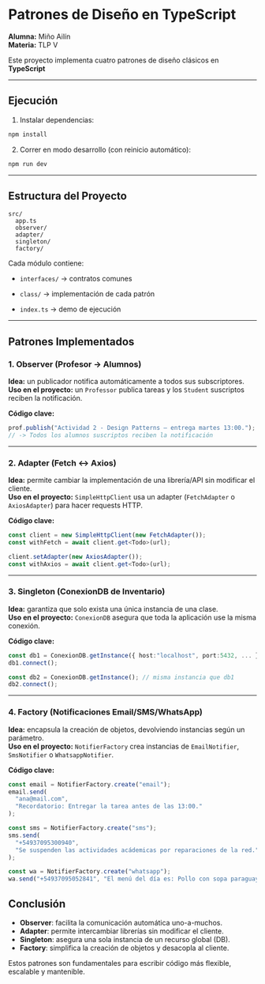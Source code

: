 # Patrones de Diseño en TypeScript

**Alumna:** Miño Ailín\
**Materia:** TLP V

Este proyecto implementa cuatro patrones de diseño clásicos en **TypeScript**

---

## Ejecución

1.  Instalar dependencias:

```bash
npm install
```

2.  Correr en modo desarrollo (con reinicio automático):

```bash
npm run dev
```

---

## Estructura del Proyecto

    src/
      app.ts
      observer/
      adapter/
      singleton/
      factory/

Cada módulo contiene:

- `interfaces/` → contratos comunes

- `class/` → implementación de cada patrón
- `index.ts` → demo de ejecución

---

## Patrones Implementados

### 1. Observer (Profesor → Alumnos)

**Idea:** un publicador notifica automáticamente a todos sus
subscriptores.\
**Uso en el proyecto:** un `Professor` publica tareas y los `Student`
suscriptos reciben la notificación.

**Código clave:**

```ts
prof.publish("Actividad 2 - Design Patterns — entrega martes 13:00.");
// -> Todos los alumnos suscriptos reciben la notificación
```

---

### 2. Adapter (Fetch ↔ Axios)

**Idea:** permite cambiar la implementación de una librería/API sin
modificar el cliente.\
**Uso en el proyecto:** `SimpleHttpClient` usa un adapter
(`FetchAdapter` o `AxiosAdapter`) para hacer requests HTTP.

**Código clave:**

```ts
const client = new SimpleHttpClient(new FetchAdapter());
const withFetch = await client.get<Todo>(url);

client.setAdapter(new AxiosAdapter());
const withAxios = await client.get<Todo>(url);
```

---

### 3. Singleton (ConexionDB de Inventario)

**Idea:** garantiza que solo exista una única instancia de una clase.\
**Uso en el proyecto:** `ConexionDB` asegura que toda la aplicación use
la misma conexión.

**Código clave:**

```ts
const db1 = ConexionDB.getInstance({ host:"localhost", port:5432, ... });
db1.connect();

const db2 = ConexionDB.getInstance(); // misma instancia que db1
db2.connect();
```

---

### 4. Factory (Notificaciones Email/SMS/WhatsApp)

**Idea:** encapsula la creación de objetos, devolviendo instancias según
un parámetro.\
**Uso en el proyecto:** `NotifierFactory` crea instancias de
`EmailNotifier`, `SmsNotifier` o `WhatsappNotifier`.

**Código clave:**

```ts
const email = NotifierFactory.create("email");
email.send(
  "ana@mail.com",
  "Recordatorio: Entregar la tarea antes de las 13:00."
);

const sms = NotifierFactory.create("sms");
sms.send(
  "+54937095300940",
  "Se suspenden las actividades acádemicas por reparaciones de la red."
);

const wa = NotifierFactory.create("whatsapp");
wa.send("+54937095052841", "El menú del día es: Pollo con sopa paraguaya.");
```

## Conclusión

- **Observer**: facilita la comunicación automática uno-a-muchos.
- **Adapter**: permite intercambiar librerías sin modificar el
  cliente.
- **Singleton**: asegura una sola instancia de un recurso global
  (DB).
- **Factory**: simplifica la creación de objetos y desacopla al
  cliente.

Estos patrones son fundamentales para escribir código más flexible,
escalable y mantenible.
